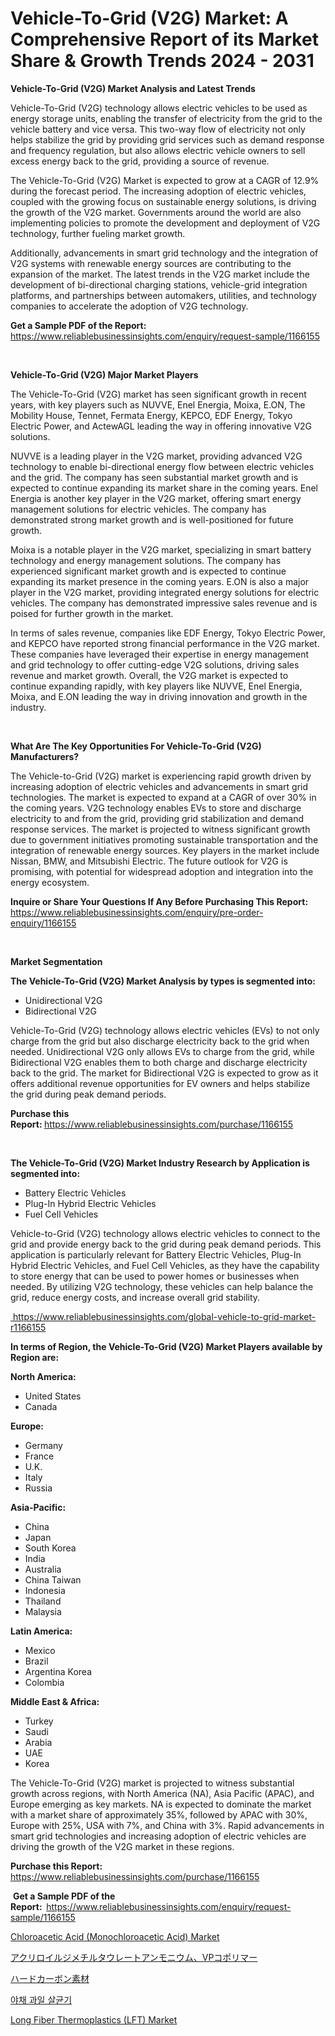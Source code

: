 <p><h1>Vehicle-To-Grid (V2G) Market: A Comprehensive Report of its Market Share & Growth Trends 2024 - 2031</h1></p><p><strong>Vehicle-To-Grid (V2G) Market Analysis and Latest Trends</strong></p>
<p><p>Vehicle-To-Grid (V2G) technology allows electric vehicles to be used as energy storage units, enabling the transfer of electricity from the grid to the vehicle battery and vice versa. This two-way flow of electricity not only helps stabilize the grid by providing grid services such as demand response and frequency regulation, but also allows electric vehicle owners to sell excess energy back to the grid, providing a source of revenue.</p><p>The Vehicle-To-Grid (V2G) Market is expected to grow at a CAGR of 12.9% during the forecast period. The increasing adoption of electric vehicles, coupled with the growing focus on sustainable energy solutions, is driving the growth of the V2G market. Governments around the world are also implementing policies to promote the development and deployment of V2G technology, further fueling market growth.</p><p>Additionally, advancements in smart grid technology and the integration of V2G systems with renewable energy sources are contributing to the expansion of the market. The latest trends in the V2G market include the development of bi-directional charging stations, vehicle-grid integration platforms, and partnerships between automakers, utilities, and technology companies to accelerate the adoption of V2G technology.</p></p>
<p><strong>Get a Sample PDF of the Report:&nbsp;</strong> <a href="https://www.reliablebusinessinsights.com/enquiry/request-sample/1166155">https://www.reliablebusinessinsights.com/enquiry/request-sample/1166155</a></p>
<p>&nbsp;</p>
<p><strong>Vehicle-To-Grid (V2G) Major Market Players</strong></p>
<p><p>The Vehicle-To-Grid (V2G) market has seen significant growth in recent years, with key players such as NUVVE, Enel Energia, Moixa, E.ON, The Mobility House, Tennet, Fermata Energy, KEPCO, EDF Energy, Tokyo Electric Power, and ActewAGL leading the way in offering innovative V2G solutions.</p><p>NUVVE is a leading player in the V2G market, providing advanced V2G technology to enable bi-directional energy flow between electric vehicles and the grid. The company has seen substantial market growth and is expected to continue expanding its market share in the coming years. Enel Energia is another key player in the V2G market, offering smart energy management solutions for electric vehicles. The company has demonstrated strong market growth and is well-positioned for future growth.</p><p>Moixa is a notable player in the V2G market, specializing in smart battery technology and energy management solutions. The company has experienced significant market growth and is expected to continue expanding its market presence in the coming years. E.ON is also a major player in the V2G market, providing integrated energy solutions for electric vehicles. The company has demonstrated impressive sales revenue and is poised for further growth in the market.</p><p>In terms of sales revenue, companies like EDF Energy, Tokyo Electric Power, and KEPCO have reported strong financial performance in the V2G market. These companies have leveraged their expertise in energy management and grid technology to offer cutting-edge V2G solutions, driving sales revenue and market growth. Overall, the V2G market is expected to continue expanding rapidly, with key players like NUVVE, Enel Energia, Moixa, and E.ON leading the way in driving innovation and growth in the industry.</p></p>
<p>&nbsp;</p>
<p><strong>What Are The Key Opportunities For Vehicle-To-Grid (V2G) Manufacturers?</strong></p>
<p><p>The Vehicle-to-Grid (V2G) market is experiencing rapid growth driven by increasing adoption of electric vehicles and advancements in smart grid technologies. The market is expected to expand at a CAGR of over 30% in the coming years. V2G technology enables EVs to store and discharge electricity to and from the grid, providing grid stabilization and demand response services. The market is projected to witness significant growth due to government initiatives promoting sustainable transportation and the integration of renewable energy sources. Key players in the market include Nissan, BMW, and Mitsubishi Electric. The future outlook for V2G is promising, with potential for widespread adoption and integration into the energy ecosystem.</p></p>
<p><strong>Inquire or Share Your Questions If Any Before Purchasing This Report:</strong> <a href="https://www.reliablebusinessinsights.com/enquiry/pre-order-enquiry/1166155">https://www.reliablebusinessinsights.com/enquiry/pre-order-enquiry/1166155</a></p>
<p>&nbsp;</p>
<p><strong>Market Segmentation</strong></p>
<p><strong>The Vehicle-To-Grid (V2G) Market Analysis by types is segmented into:</strong></p>
<p><ul><li>Unidirectional V2G</li><li>Bidirectional V2G</li></ul></p>
<p><p>Vehicle-To-Grid (V2G) technology allows electric vehicles (EVs) to not only charge from the grid but also discharge electricity back to the grid when needed. Unidirectional V2G only allows EVs to charge from the grid, while Bidirectional V2G enables them to both charge and discharge electricity back to the grid. The market for Bidirectional V2G is expected to grow as it offers additional revenue opportunities for EV owners and helps stabilize the grid during peak demand periods.</p></p>
<p><strong>Purchase this Report:&nbsp;</strong><a href="https://www.reliablebusinessinsights.com/purchase/1166155">https://www.reliablebusinessinsights.com/purchase/1166155</a></p>
<p>&nbsp;</p>
<p><strong>The Vehicle-To-Grid (V2G) Market Industry Research by Application is segmented into:</strong></p>
<p><ul><li>Battery Electric Vehicles</li><li>Plug-In Hybrid Electric Vehicles</li><li>Fuel Cell Vehicles</li></ul></p>
<p><p>Vehicle-to-Grid (V2G) technology allows electric vehicles to connect to the grid and provide energy back to the grid during peak demand periods. This application is particularly relevant for Battery Electric Vehicles, Plug-In Hybrid Electric Vehicles, and Fuel Cell Vehicles, as they have the capability to store energy that can be used to power homes or businesses when needed. By utilizing V2G technology, these vehicles can help balance the grid, reduce energy costs, and increase overall grid stability.</p></p>
<p><a href="https://www.reliablebusinessinsights.com/global-vehicle-to-grid-market-r1166155">&nbsp;https://www.reliablebusinessinsights.com/global-vehicle-to-grid-market-r1166155</a></p>
<p><strong>In terms of Region, the Vehicle-To-Grid (V2G) Market Players available by Region are:</strong></p>
<p>
    <p> <strong> North America: </strong>
        <ul>
            <li>United States</li>
            <li>Canada</li>
        </ul>
        </p> 
    <p> <strong> Europe: </strong>
        <ul>
            <li>Germany</li>
            <li>France</li>
            <li>U.K.</li>
            <li>Italy</li>
            <li>Russia</li>
        </ul>
        </p> 
    <p> <strong> Asia-Pacific: </strong>
        <ul>
            <li>China</li>
            <li>Japan</li>
            <li>South Korea</li>
            <li>India</li>
            <li>Australia</li>
            <li>China Taiwan</li>
            <li>Indonesia</li>
            <li>Thailand</li>
            <li>Malaysia</li>
        </ul>
        </p> 
    <p> <strong> Latin America: </strong>
        <ul>
            <li>Mexico</li>
            <li>Brazil</li>
            <li>Argentina Korea</li>
            <li>Colombia</li>
        </ul>
        </p> 
    <p> <strong> Middle East & Africa: </strong>
        <ul>
            <li>Turkey</li>
            <li>Saudi</li>
            <li>Arabia</li>
            <li>UAE</li>
            <li>Korea</li>
        </ul>
    </p>
    </p>
<p><p>The Vehicle-To-Grid (V2G) market is projected to witness substantial growth across regions, with North America (NA), Asia Pacific (APAC), and Europe emerging as key markets. NA is expected to dominate the market with a market share of approximately 35%, followed by APAC with 30%, Europe with 25%, USA with 7%, and China with 3%. Rapid advancements in smart grid technologies and increasing adoption of electric vehicles are driving the growth of the V2G market in these regions.</p></p>
<p><strong>Purchase this Report: </strong><a href="https://www.reliablebusinessinsights.com/purchase/1166155">https://www.reliablebusinessinsights.com/purchase/1166155</a></p>
<p>&nbsp;<strong>Get a Sample PDF of the Report:&nbsp;&nbsp;</strong><a href="https://www.reliablebusinessinsights.com/enquiry/request-sample/1166155">https://www.reliablebusinessinsights.com/enquiry/request-sample/1166155</a></p>
<p><strong></strong></p>
<p><p><a href="https://github.com/IzaiahBartell/Market-Research-Report-List-1/blob/main/chloroacetic-acid-monochloroacetic-acid-market.md">Chloroacetic Acid (Monochloroacetic Acid) Market</a></p><p><a href="https://github.com/mares423/Market-Research-Report-List-1/blob/main/349739499456.md">アクリロイルジメチルタウレートアンモニウム、VPコポリマー</a></p><p><a href="https://github.com/FredaJerde/Market-Research-Report-List-1/blob/main/509370099457.md">ハードカーボン素材</a></p><p><a href="https://github.com/garnett961902/Market-Research-Report-List-1/blob/main/545174690836.md">야채 과일 살균기</a></p><p><a href="https://github.com/biheemgalvinlouises6hokrh3h/Market-Research-Report-List-2/blob/main/long-fiber-thermoplastics-lft-market.md">Long Fiber Thermoplastics (LFT) Market</a></p></p>